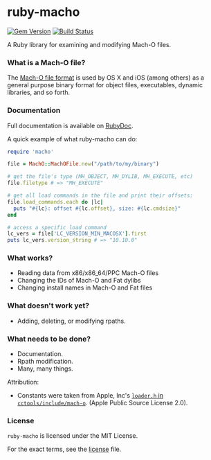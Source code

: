 ruby-macho
================

[![Gem Version](https://badge.fury.io/rb/ruby-macho.svg)](http://badge.fury.io/rb/ruby-macho)
[![Build Status](https://travis-ci.org/Homebrew/ruby-macho.svg?branch=master)](https://travis-ci.org/Homebrew/ruby-macho)

A Ruby library for examining and modifying Mach-O files.

### What is a Mach-O file?

The [Mach-O file format](https://en.wikipedia.org/wiki/Mach-O) is used by OS X
and iOS (among others) as a general purpose binary format for object files,
executables, dynamic libraries, and so forth.

### Documentation

Full documentation is available on [RubyDoc](http://www.rubydoc.info/gems/ruby-macho/).

A quick example of what ruby-macho can do:

```ruby
require 'macho'

file = MachO::MachOFile.new("/path/to/my/binary")

# get the file's type (MH_OBJECT, MH_DYLIB, MH_EXECUTE, etc)
file.filetype # => "MH_EXECUTE"

# get all load commands in the file and print their offsets:
file.load_commands.each do |lc|
  puts "#{lc}: offset #{lc.offset}, size: #{lc.cmdsize}"
end

# access a specific load command
lc_vers = file['LC_VERSION_MIN_MACOSX'].first
puts lc_vers.version_string # => "10.10.0"
```

### What works?

* Reading data from x86/x86_64/PPC Mach-O files
* Changing the IDs of Mach-O and Fat dylibs
* Changing install names in Mach-O and Fat files

### What doesn't work yet?

* Adding, deleting, or modifying rpaths.

### What needs to be done?

* Documentation.
* Rpath modification.
* Many, many things.

Attribution:

* Constants were taken from Apple, Inc's
[`loader.h` in `cctools/include/mach-o`](http://www.opensource.apple.com/source/cctools/cctools-870/include/mach-o/loader.h).
(Apple Public Source License 2.0).

### License

`ruby-macho` is licensed under the MIT License.

For the exact terms, see the [license](LICENSE) file.
